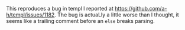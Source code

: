 This reproduces a bug in templ I reported at https://github.com/a-h/templ/issues/1182.
The bug is actuaLly a little worse than I thought,
it seems like a trailing comment before an `else` 
breaks parsing.
